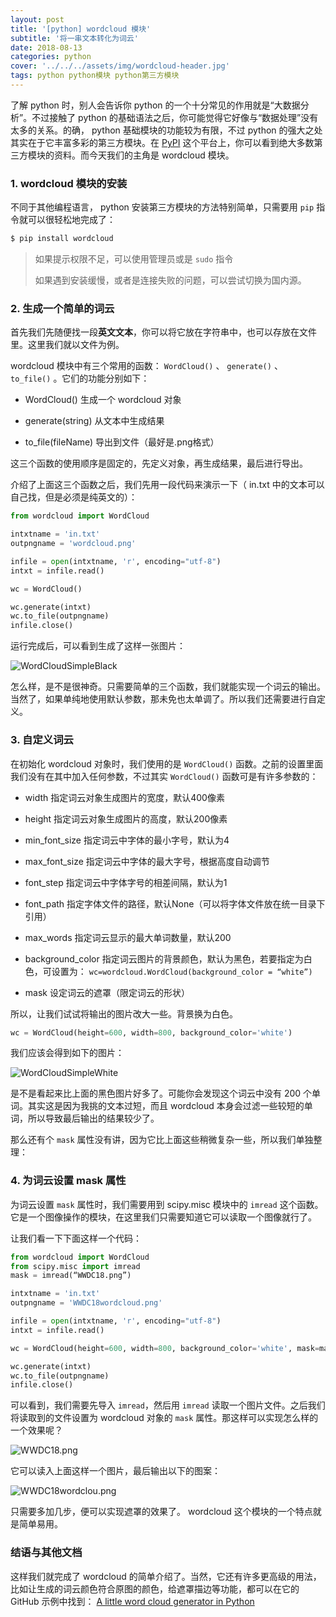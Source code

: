 ```yaml
---
layout: post
title: '[python] wordcloud 模块'
subtitle: '将一串文本转化为词云'
date: 2018-08-13
categories: python
cover: '../../../assets/img/wordcloud-header.jpg'
tags: python python模块 python第三方模块
---
```


了解 python 时，别人会告诉你 python 的一个十分常见的作用就是“大数据分析”。不过接触了 python 的基础语法之后，你可能觉得它好像与“数据处理”没有太多的关系。的确， python 基础模块的功能较为有限，不过 python 的强大之处其实在于它丰富多彩的第三方模块。在 [PyPI](https://pypi.org) 这个平台上，你可以看到绝大多数第三方模块的资料。而今天我们的主角是 wordcloud 模块。

### 1. wordcloud 模块的安装

不同于其他编程语言， python 安装第三方模块的方法特别简单，只需要用 `pip` 指令就可以很轻松地完成了：

```bash
$ pip install wordcloud
```

> 如果提示权限不足，可以使用管理员或是 `sudo` 指令
>
> 如果遇到安装缓慢，或者是连接失败的问题，可以尝试切换为国内源。

### 2. 生成一个简单的词云

首先我们先随便找一段**英文文本**，你可以将它放在字符串中，也可以存放在文件里。这里我们就以文件为例。

wordcloud 模块中有三个常用的函数： `WordCloud()` 、 `generate()` 、 `to_file()` 。它们的功能分别如下：

-   WordCloud() 生成一个 wordcloud 对象

-   generate(string) 从文本中生成结果

-   to_file(fileName) 导出到文件（最好是.png格式）

这三个函数的使用顺序是固定的，先定义对象，再生成结果，最后进行导出。

介绍了上面这三个函数之后，我们先用一段代码来演示一下（ in.txt 中的文本可以自己找，但是必须是纯英文的）：

```python
from wordcloud import WordCloud

intxtname = 'in.txt'
outpngname = 'wordcloud.png'

infile = open(intxtname, 'r', encoding="utf-8")
intxt = infile.read()

wc = WordCloud()

wc.generate(intxt)
wc.to_file(outpngname)
infile.close()
```

运行完成后，可以看到生成了这样一张图片：

![WordCloudSimpleBlack](../../../assets/screenshot/wordcloud-1.png)

怎么样，是不是很神奇。只需要简单的三个函数，我们就能实现一个词云的输出。当然了，如果单纯地使用默认参数，那未免也太单调了。所以我们还需要进行自定义。

### 3. 自定义词云

在初始化 wordcloud 对象时，我们使用的是 `WordCloud()` 函数。之前的设置里面我们没有在其中加入任何参数，不过其实 `WordCloud()` 函数可是有许多参数的：

-   width
    指定词云对象生成图片的宽度，默认400像素

-   height
    指定词云对象生成图片的高度，默认200像素

-   min_font_size
    指定词云中字体的最小字号，默认为4

-   max_font_size
    指定词云中字体的最大字号，根据高度自动调节

-   font_step
    指定词云中字体字号的相差间隔，默认为1

-   font_path
    指定字体文件的路径，默认None（可以将字体文件放在统一目录下引用）

-   max_words
    指定词云显示的最大单词数量，默认200

-   background_color
    指定词云图片的背景颜色，默认为黑色，若要指定为白色，可设置为：
    `wc=wordcloud.WordCloud(background_color = “white”)`

-   mask
    设定词云的遮罩（限定词云的形状）

所以，让我们试试将输出的图片改大一些。背景换为白色。

```python
wc = WordCloud(height=600, width=800, background_color='white')
```

我们应该会得到如下的图片：

![WordCloudSimpleWhite](../../../assets/screenshot/wordcloud-2.png)

是不是看起来比上面的黑色图片好多了。可能你会发现这个词云中没有 200 个单词。其实这是因为我挑的文本过短，而且 wordcloud 本身会过滤一些较短的单词，所以导致最后输出的结果较少了。

那么还有个 `mask` 属性没有讲，因为它比上面这些稍微复杂一些，所以我们单独整理：

### 4. 为词云设置 mask 属性

为词云设置 `mask` 属性时，我们需要用到 scipy.misc 模块中的 `imread` 这个函数。它是一个图像操作的模块，在这里我们只需要知道它可以读取一个图像就行了。

让我们看一下下面这样一个代码：

```python
from wordcloud import WordCloud
from scipy.misc import imread
mask = imread(“WWDC18.png”)

intxtname = 'in.txt'
outpngname = 'WWDC18wordcloud.png'

infile = open(intxtname, 'r', encoding="utf-8")
intxt = infile.read()

wc = WordCloud(height=600, width=800, background_color='white', mask=mask)

wc.generate(intxt)
wc.to_file(outpngname)
infile.close()
```

可以看到，我们需要先导入 `imread`，然后用 `imread` 读取一个图片文件。之后我们将读取到的文件设置为 wordcloud 对象的 `mask` 属性。那这样可以实现怎么样的一个效果呢？

![WWDC18.png](../../../assets/screenshot/wordcloud-3.png)

它可以读入上面这样一个图片，最后输出以下的图案：

![WWDC18wordclou.png](../../../assets/screenshot/wordcloud-4.png)

只需要多加几步，便可以实现遮罩的效果了。 wordcloud 这个模块的一个特点就是简单易用。

### 结语与其他文档

这样我们就完成了 wordcloud 的简单介绍了。当然，它还有许多更高级的用法，比如让生成的词云颜色符合原图的颜色，给遮罩描边等功能，都可以在它的 GitHub 示例中找到： [A little word cloud generator in Python](https://github.com/amueller/word_cloud)
